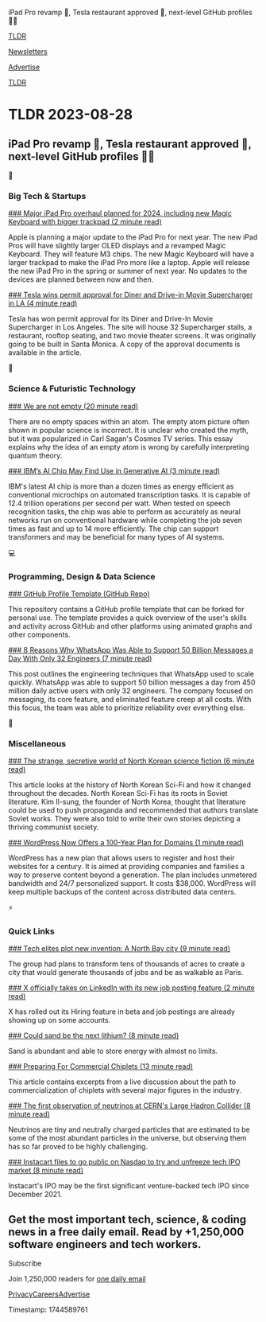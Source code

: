 iPad Pro revamp 📱, Tesla restaurant approved 🍔, next-level GitHub profiles 👨‍💻

[TLDR](/)

[Newsletters](/newsletters)

[Advertise](https://advertise.tldr.tech/)

[TLDR](/)

# TLDR 2023-08-28

## iPad Pro revamp 📱, Tesla restaurant approved 🍔, next-level GitHub profiles 👨‍💻

📱

### Big Tech & Startups

[### Major iPad Pro overhaul planned for 2024, including new Magic Keyboard with bigger trackpad (2 minute read)](https://9to5mac.com/2023/08/27/new-ipad-pro-and-magic-keyboard-features-release/?utm_source=tldrnewsletter)

Apple is planning a major update to the iPad Pro for next year. The new iPad Pros will have slightly larger OLED displays and a revamped Magic Keyboard. They will feature M3 chips. The new Magic Keyboard will have a larger trackpad to make the iPad Pro more like a laptop. Apple will release the new iPad Pro in the spring or summer of next year. No updates to the devices are planned between now and then.

[### Tesla wins permit approval for Diner and Drive-in Movie Supercharger in LA (4 minute read)](https://www.teslarati.com/tesla-supercharger-diner-permit-approved/?utm_source=tldrnewsletter)

Tesla has won permit approval for its Diner and Drive-In Movie Supercharger in Los Angeles. The site will house 32 Supercharger stalls, a restaurant, rooftop seating, and two movie theater screens. It was originally going to be built in Santa Monica. A copy of the approval documents is available in the article.

🚀

### Science & Futuristic Technology

[### We are not empty (20 minute read)](https://aeon.co/essays/why-the-empty-atom-picture-misunderstands-quantum-theory?utm_source=tldrnewsletter)

There are no empty spaces within an atom. The empty atom picture often shown in popular science is incorrect. It is unclear who created the myth, but it was popularized in Carl Sagan's Cosmos TV series. This essay explains why the idea of an empty atom is wrong by carefully interpreting quantum theory.

[### IBM’s AI Chip May Find Use in Generative AI (3 minute read)](https://spectrum.ieee.org/analog-ai-ibm?utm_source=tldrnewsletter)

IBM's latest AI chip is more than a dozen times as energy efficient as conventional microchips on automated transcription tasks. It is capable of 12.4 trillion operations per second per watt. When tested on speech recognition tasks, the chip was able to perform as accurately as neural networks run on conventional hardware while completing the job seven times as fast and up to 14 more efficiently. The chip can support transformers and may be beneficial for many types of AI systems.

💻

### Programming, Design & Data Science

[### GitHub Profile Template (GitHub Repo)](https://github.com/BEPb/BEPb?utm_source=tldrnewsletter)

This repository contains a GitHub profile template that can be forked for personal use. The template provides a quick overview of the user's skills and activity across GitHub and other platforms using animated graphs and other components.

[### 8 Reasons Why WhatsApp Was Able to Support 50 Billion Messages a Day With Only 32 Engineers (7 minute read)](https://newsletter.systemdesign.one/p/whatsapp-engineering?utm_source=tldrnewsletter)

This post outlines the engineering techniques that WhatsApp used to scale quickly. WhatsApp was able to support 50 billion messages a day from 450 million daily active users with only 32 engineers. The company focused on messaging, its core feature, and eliminated feature creep at all costs. With this focus, the team was able to prioritize reliability over everything else.

🎁

### Miscellaneous

[### The strange, secretive world of North Korean science fiction (6 minute read)](https://arstechnica.com/culture/2023/08/the-strange-secretive-world-of-north-korean-science-fiction/?utm_source=tldrnewsletter)

This article looks at the history of North Korean Sci-Fi and how it changed throughout the decades. North Korean Sci-Fi has its roots in Soviet literature. Kim Il-sung, the founder of North Korea, thought that literature could be used to push propaganda and recommended that authors translate Soviet works. They were also told to write their own stories depicting a thriving communist society.

[### WordPress Now Offers a 100-Year Plan for Domains (1 minute read)](https://www.pcmag.com/news/wordpress-100-year-plan?utm_source=tldrnewsletter)

WordPress has a new plan that allows users to register and host their websites for a century. It is aimed at providing companies and families a way to preserve content beyond a generation. The plan includes unmetered bandwidth and 24/7 personalized support. It costs $38,000. WordPress will keep multiple backups of the content across distributed data centers.

⚡

### Quick Links

[### Tech elites plot new invention: A North Bay city (9 minute read)](https://www.marinij.com/2023/08/25/the-silicon-valley-elite-who-want-to-build-a-city-from-scratch/?utm_source=tldrnewsletter)

The group had plans to transform tens of thousands of acres to create a city that would generate thousands of jobs and be as walkable as Paris.

[### X officially takes on LinkedIn with its new job posting feature (2 minute read)](https://bgr.com/business/x-officially-takes-on-linkedin-with-its-new-job-posting-feature/?utm_source=tldrnewsletter)

X has rolled out its Hiring feature in beta and job postings are already showing up on some accounts.

[### Could sand be the next lithium? (8 minute read)](https://www.msn.com/en-us/money/markets/could-sand-be-the-next-lithium/ar-AA1fIlmY?utm_source=tldrnewsletter)

Sand is abundant and able to store energy with almost no limits.

[### Preparing For Commercial Chiplets (13 minute read)](https://semiengineering.com/preparing-for-commercial-chiplets/?utm_source=tldrnewsletter)

This article contains excerpts from a live discussion about the path to commercialization of chiplets with several major figures in the industry.

[### The first observation of neutrinos at CERN's Large Hadron Collider (8 minute read)](https://phys.org/news/2023-08-neutrinos-cern-large-hadron-collider.html?utm_source=tldrnewsletter)

Neutrinos are tiny and neutrally charged particles that are estimated to be some of the most abundant particles in the universe, but observing them has so far proved to be highly challenging.

[### Instacart files to go public on Nasdaq to try and unfreeze tech IPO market (8 minute read)](https://www.cnbc.com/2023/08/25/instacart-files-to-go-public-on-nasdaq-to-unfreeze-tech-ipo-market.html?utm_source=tldrnewsletter)

Instacart's IPO may be the first significant venture-backed tech IPO since December 2021.

## Get the most important tech, science, & coding news in a free daily email. Read by +1,250,000 software engineers and tech workers.

Subscribe

Join 1,250,000 readers for [one daily email](/api/latest/tech)

[Privacy](/privacy)[Careers](https://jobs.ashbyhq.com/tldr.tech)[Advertise](/tech/advertise)

Timestamp: 1744589761